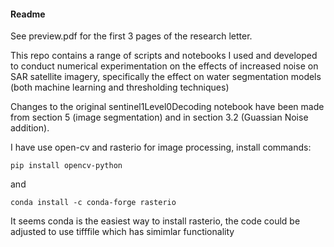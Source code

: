 #### Readme
See preview.pdf for the first 3 pages of the research letter.

This repo contains a range of scripts and notebooks I used and developed to conduct numerical experimentation on the effects of increased noise on SAR satellite imagery, specifically the effect on water segmentation models (both machine learning and thresholding techniques)

Changes to the original sentinel1Level0Decoding notebook have been made from section 5 (image segmentation) and in section 3.2 (Guassian Noise addition).

I have use open-cv and rasterio for image processing, install commands:
```
pip install opencv-python
```
and 
```
conda install -c conda-forge rasterio
```
It seems conda is the easiest way to install rasterio, the code could be adjusted to use tifffile which has simimlar functionality
